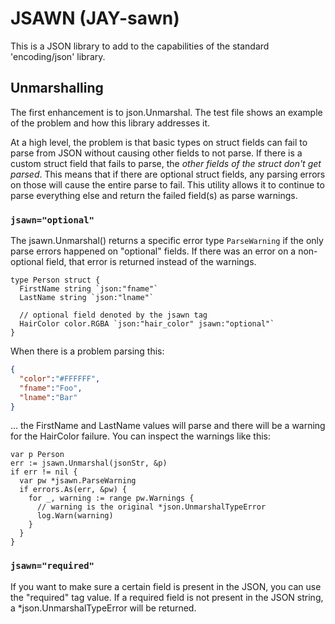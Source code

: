 # JSAWN (JAY-sawn)

This is a JSON library to add to the capabilities of the standard 'encoding/json' library.

## Unmarshalling

The first enhancement is to json.Unmarshal. The test file shows an example of the problem
and how this library addresses it.

At a high level, the problem is that basic types on struct fields can fail to parse from JSON
without causing other fields to not parse. If there is a custom struct field that fails to parse,
the *other fields of the struct don't get parsed*. This means that if there are optional struct
fields, any parsing errors on those will cause the entire parse to fail. This utility allows it
to continue to parse everything else and return the failed field(s) as parse warnings.

### `jsawn="optional"`

The jsawn.Unmarshal() returns a specific error type `ParseWarning` if the only parse errors
happened on "optional" fields. If there was an error on a non-optional field, that error
is returned instead of the warnings.

```golang
type Person struct {
  FirstName string `json:"fname"`
  LastName string `json:"lname"`

  // optional field denoted by the jsawn tag
  HairColor color.RGBA `json:"hair_color" jsawn:"optional"`
}
```

When there is a problem parsing this:

```json
{
  "color":"#FFFFFF",
  "fname":"Foo",
  "lname":"Bar"
}
```

... the FirstName and LastName values will parse and there will be a warning for the HairColor failure.
You can inspect the warnings like this:

```golang
var p Person
err := jsawn.Unmarshal(jsonStr, &p)
if err != nil {
  var pw *jsawn.ParseWarning
  if errors.As(err, &pw) {
    for _, warning := range pw.Warnings {
      // warning is the original *json.UnmarshalTypeError
      log.Warn(warning)
    }
  }
}
```

### `jsawn="required"`

If you want to make sure a certain field is present in the JSON, you can use the
"required" tag value. If a required field is not present in the JSON string,
a \*json.UnmarshalTypeError will be returned.
